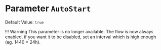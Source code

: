 # Parameter `AutoStart`
Default Value: `true`

!!! Warning
This parameter is no longer available. The flow is now always enabled. if you want it to be disabled, set an interval which is high enough (eg. 1440 = 24h).